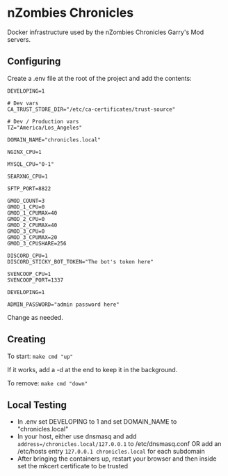 # nZombies Chronicles
Docker infrastructure used by the nZombies Chronicles Garry's Mod servers. 

## Configuring
Create a .env file at the root of the project and add the contents:

```
DEVELOPING=1

# Dev vars
CA_TRUST_STORE_DIR="/etc/ca-certificates/trust-source"

# Dev / Production vars
TZ="America/Los_Angeles"

DOMAIN_NAME="chronicles.local"

NGINX_CPU=1

MYSQL_CPU="0-1"

SEARXNG_CPU=1

SFTP_PORT=8822

GMOD_COUNT=3
GMOD_1_CPU=0
GMOD_1_CPUMAX=40
GMOD_2_CPU=0
GMOD_2_CPUMAX=40
GMOD_3_CPU=0
GMOD_3_CPUMAX=20
GMOD_3_CPUSHARE=256

DISCORD_CPU=1
DISCORD_STICKY_BOT_TOKEN="The bot's token here"

SVENCOOP_CPU=1
SVENCOOP_PORT=1337

DEVELOPING=1

ADMIN_PASSWORD="admin password here"
```

Change as needed.

## Creating
To start:
`make cmd "up"`

If it works, add a -d at the end to keep it in the background.

To remove:
`make cmd "down"`

## Local Testing
* In .env set DEVELOPING to 1 and set DOMAIN_NAME to "chronicles.local"
* In your host, either use dnsmasq and add `address=/chronicles.local/127.0.0.1` to /etc/dnsmasq.conf OR add an /etc/hosts entry `127.0.0.1 chronicles.local` for each subdomain
* After bringing the containers up, restart your browser and then inside set the mkcert certificate to be trusted


